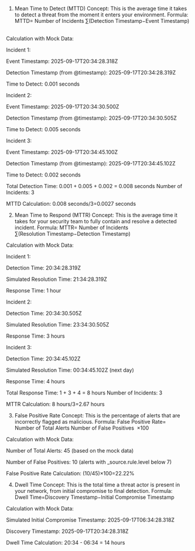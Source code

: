 1. Mean Time to Detect (MTTD)
Concept: This is the average time it takes to detect a threat from the moment it enters your environment.
Formula: MTTD= 
Number of Incidents
∑(Detection Timestamp−Event Timestamp)
​
 

Calculation with Mock Data:

Incident 1:

Event Timestamp: 2025-09-17T20:34:28.318Z

Detection Timestamp (from @timestamp): 2025-09-17T20:34:28.319Z

Time to Detect: 0.001 seconds

Incident 2:

Event Timestamp: 2025-09-17T20:34:30.500Z

Detection Timestamp (from @timestamp): 2025-09-17T20:34:30.505Z

Time to Detect: 0.005 seconds

Incident 3:

Event Timestamp: 2025-09-17T20:34:45.100Z

Detection Timestamp (from @timestamp): 2025-09-17T20:34:45.102Z

Time to Detect: 0.002 seconds

Total Detection Time: 0.001 + 0.005 + 0.002 = 0.008 seconds
Number of Incidents: 3

MTTD Calculation: 0.008 seconds/3=0.0027 seconds

2. Mean Time to Respond (MTTR)
Concept: This is the average time it takes for your security team to fully contain and resolve a detected incident.
Formula: MTTR= 
Number of Incidents
∑(Resolution Timestamp−Detection Timestamp)
​
 

Calculation with Mock Data:

Incident 1:

Detection Time: 20:34:28.319Z

Simulated Resolution Time: 21:34:28.319Z

Response Time: 1 hour

Incident 2:

Detection Time: 20:34:30.505Z

Simulated Resolution Time: 23:34:30.505Z

Response Time: 3 hours

Incident 3:

Detection Time: 20:34:45.102Z

Simulated Resolution Time: 00:34:45.102Z (next day)

Response Time: 4 hours

Total Response Time: 1 + 3 + 4 = 8 hours
Number of Incidents: 3

MTTR Calculation: 8 hours/3=2.67 hours

3. False Positive Rate
Concept: This is the percentage of alerts that are incorrectly flagged as malicious.
Formula: False Positive Rate= 
Number of Total Alerts
Number of False Positives
​
 ×100

Calculation with Mock Data:

Number of Total Alerts: 45 (based on the mock data)

Number of False Positives: 10 (alerts with _source.rule.level below 7)

False Positive Rate Calculation: (10/45)×100=22.22%

4. Dwell Time
Concept: This is the total time a threat actor is present in your network, from initial compromise to final detection.
Formula: Dwell Time=Discovery Timestamp−Initial Compromise Timestamp

Calculation with Mock Data:

Simulated Initial Compromise Timestamp: 2025-09-17T06:34:28.318Z

Discovery Timestamp: 2025-09-17T20:34:28.318Z

Dwell Time Calculation: 20:34 - 06:34 = 14 hours
